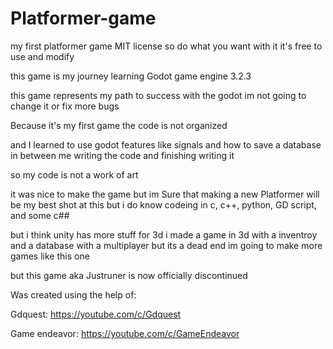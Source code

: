# Platformer-game

my first platformer game MIT license so do what you want with it it's free to use and modify

this game is my journey learning Godot game engine 3.2.3

this game represents my path to success with the godot im not going to change it or fix more bugs

Because it's my first game the code is not organized

and I learned to use godot features like signals and how to save a database in between me writing the code and finishing writing it

so my code is not a work of art

it was nice to make the game but im Sure that making a new Platformer will be my best shot at this but i do know codeing in c, c++, python, GD script, and some c##

but i think unity has more stuff for 3d i made a game in 3d with a inventroy and a database with a multiplayer but its a dead end im going to make more games like this one

but this game aka Justruner is now officially discontinued

Was created using the help of:

Gdquest:
https://youtube.com/c/Gdquest

Game endeavor:
https://youtube.com/c/GameEndeavor
